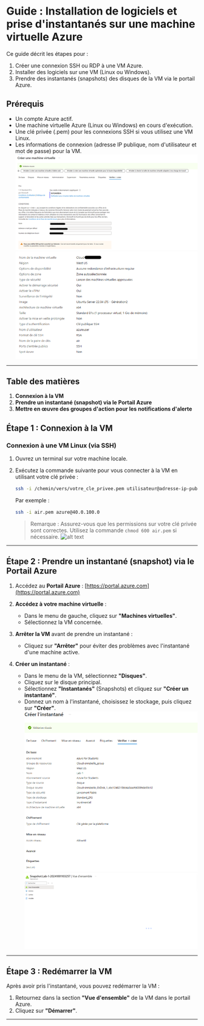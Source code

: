 # Guide : Installation de logiciels et prise d'instantanés sur une machine virtuelle Azure

Ce guide décrit les étapes pour :
1. Créer une connexion SSH ou RDP à une VM Azure.
2. Installer des logiciels sur une VM (Linux ou Windows).
3. Prendre des instantanés (snapshots) des disques de la VM via le portail Azure.

## Prérequis
- Un compte Azure actif.
- Une machine virtuelle Azure (Linux ou Windows) en cours d'exécution.
- Une clé privée (.pem) pour les connexions SSH si vous utilisez une VM Linux.
- Les informations de connexion (adresse IP publique, nom d'utilisateur et mot de passe) pour la VM.
![alt text](<creation de la vm.png>)
![alt text](<creation de la vm pt2.png>)
---

## Table des matières

1. **Connexion à la VM**
2. **Prendre un instantané (snapshot) via le Portail Azure**
3. **Mettre en œuvre des groupes d'action pour les notifications d'alerte**


## Étape 1 : Connexion à la VM

### Connexion à une VM Linux (via SSH)

1. Ouvrez un terminal sur votre machine locale.
2. Exécutez la commande suivante pour vous connecter à la VM en utilisant votre clé privée :
   ```bash
   ssh -i /chemin/vers/votre_cle_privee.pem utilisateur@adresse-ip-publique
   ```
   Par exemple :
   ```bash
   ssh -i air.pem azure@40.0.100.0
   ```

   > Remarque : Assurez-vous que les permissions sur votre clé privée sont correctes. Utilisez la commande `chmod 600 air.pem` si nécessaire.
![alt text](<Connexion à la machine vituelle.png>)
---

## Étape 2 : Prendre un instantané (snapshot) via le Portail Azure

1. Accédez au **Portail Azure** : [https://portal.azure.com](https://portal.azure.com)
2. **Accédez à votre machine virtuelle** :
   - Dans le menu de gauche, cliquez sur **"Machines virtuelles"**.
   - Sélectionnez la VM concernée.

3. **Arrêter la VM** avant de prendre un instantané :
   - Cliquez sur **"Arrêter"** pour éviter des problèmes avec l'instantané d'une machine active.

4. **Créer un instantané** :
   - Dans le menu de la VM, sélectionnez **"Disques"**.
   - Cliquez sur le disque principal.
   - Sélectionnez **"Instantanés"** (Snapshots) et cliquez sur **"Créer un instantané"**.
   - Donnez un nom à l'instantané, choisissez le stockage, puis cliquez sur **"Créer"**.
![alt text](<creation du snapshot.png>)
![alt text](<creation du snapshot pt 2.png>)
---

## Étape 3 : Redémarrer la VM

Après avoir pris l'instantané, vous pouvez redémarrer la VM :

1. Retournez dans la section **"Vue d'ensemble"** de la VM dans le portail Azure.
2. Cliquez sur **"Démarrer"**.

---



